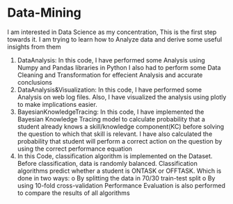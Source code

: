 # Data-Mining

I am interested in Data Science as my concentration, This is the first step towards it. I am trying to learn how to Analyze data and derive some useful insights from them

1. DataAnalysis:
In this code, I have performed some Analysis using Numpy and Pandas libraries in Python
I also had to perform some Data Cleaning and Transformation for effecient Analysis and accurate conclusions
2. DataAnalysis&Visualization:
In this code, I have performed some Analysis on web log files. Also, I have visualized the analysis using plotly to make implications easier.
3. BayesianKnowledgeTracing:
In this code, I have implemented the Bayesian Knowledge Tracing model to calculate probability that a student already knows a skill/knowledge component(KC) before solving the question to which that skill is relevant.
I have also calculated the probability that student will perform a correct action on the question by using the correct performance equation
4. In this Code, classification algorithm is implemented on the Dataset. Before classification, data is randomly balanced.
   Classification algorithms predict whether a student is ONTASK or OFFTASK. Which is done in two ways:
      o By splitting the data in 70/30 train-test split
      o By using 10-fold cross-validation
   Performance Evaluation is also performed to compare the results of all algorithms
